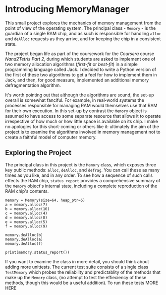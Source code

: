 # Introducing MemoryManager

This small project explores the mechanics of memory management from the point of view of the operating system. The 
principal class - ``Memory`` - is the guardian of a single RAM chip, and as such is responsible for handling ``alloc`` 
and ``deAlloc`` requests as they arrive, and for keeping the chip in a consistent state.

The project began life as part of the coursework for the *Coursera* course *Nand2Tetris Part 2*, during which students 
are asked to implement one of two memory allocation algorithms (*first-fit* or *best-fit*) in a simple programming 
language called Jack. I decided to write a Python version of the first of these two algorithms to get a feel for how to 
implement them in Jack, and then, for good measure, implemented an additional memory defragmentation algorithm. 

It's worth pointing out that although the algorithms are sound, the set-up overall is somewhat fanciful. For example, 
in real-world systems the processes responsible for managing RAM would themselves use that RAM for their own 
execution. In this set-up by contrast the ``Memory`` object is assumed to have access to some separate resource that 
allows it to operate irrespective of how much or how little space is available on its chip. I make no apologies for this 
short-coming or others like it: ultimately the aim of the project is to examine the algorithms involved in memory 
management not to create a faithful model of computer memory.


## Exploring the Project
The principal class in this project is the ``Memory`` class, which exposes three key public methods: ``alloc``, 
``deAlloc``, and ``defrag``. You can call these as many times as you like, and in any order. To see how a sequence of 
such calls effects the RAM chip, ``status_report`` provides a comprehensive summary of the ``Memory`` object's internal 
state, including a complete reproduction of the RAM chip's contents.

```
memory = Memory(size=64, heap_ptr=5)
a = memory.alloc(7)
b = memory.alloc(10)
c = memory.alloc(4)
d = memory.alloc(8)
e = memory.alloc(5)
f = memory.alloc(9)

memory.deAlloc(b)
memory.deAlloc(a)
memory.deAlloc(f)

print(memory.status_report())
```

If you want to examine the class in more detail, you should think about adding more unittests. The current test suite 
consists of a single class ``TestMemory`` which probes the reliability and predictablity of the methods that make up the 
``Memory`` class, (no attempt to test the effieciency of these methods, though this would be a useful addition). To run 
these tests MORE HERE